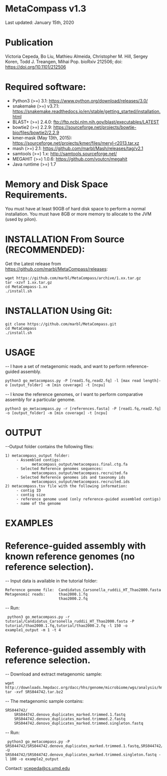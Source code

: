 # MetaCompass v1.3
Last updated: January 15th, 2020


# Publication
Victoria Cepeda, Bo Liu, Mathieu Almeida, Christopher M. Hill, Sergey Koren, Todd J. Treangen, Mihai Pop.
bioRxiv 212506; doi: https://doi.org/10.1101/212506

# Required software:

* Python3 (>=) 3.1: https://www.python.org/download/releases/3.0/
* snakemake (>=) v3.7.1: https://snakemake.readthedocs.io/en/stable/getting_started/installation.html
* BLAST+ (>=) 2.4.0: ftp://ftp.ncbi.nlm.nih.gov/blast/executables/LATEST
* bowtie2  (>=) 2.2.9: https://sourceforge.net/projects/bowtie-bio/files/bowtie2/2.2.9
* kmer-mask (May 13th, 2015): https://sourceforge.net/projects/kmer/files/meryl-r2013.tar.xz
* mash (>=) 2.1: https://github.com/marbl/Mash/releases/tag/v2.1
* samtools (>=) 1.x: http://samtools.sourceforge.net/ 
* MEGAHIT (>=) 1.0.6: https://github.com/voutcn/megahit
* Java runtime (>=) 1.7 

# Memory and Disk Space Requirements.
You must have at least 90GB of hard disk space to perform a normal installation.
You must have 8GB or more memory to allocate to the JVM (used by pilon).

# INSTALLATION From Source (RECOMMENDED):
Get the Latest release from https://github.com/marbl/MetaCompass/releases:

    wget https://github.com/marbl/MetaCompass/archive/1.xx.tar.gz
    tar -xzvf 1.xx.tar.gz
    cd MetaCompass-1.xx
    ./install.sh

# INSTALLATION Using Git:

    git clone https://github.com/marbl/MetaCompass.git
    cd MetaCompass
    ./install.sh

# USAGE    

-- I have a set of metagenomic reads, and want to perform reference-guided assembly. 

    python3 go_metacompass.py -P [read1.fq,read2.fq] -l [max read length]-o [output_folder] -m [min coverage] -t [ncpu]

-- I know the reference genomes, or I want to perform comparative assembly for a particular genome.

    python3 go_metacompass.py -r [references.fasta] -P [read1.fq,read2.fq] -o [output_folder] -m [min coverage] -t [ncpu]


# OUTPUT

--Output folder contains the following files:
    
    1) metacompass_output folder:
         - Assembled contigs:
                metacompass_output/metacompass.final.ctg.fa
         - Selected Reference genomes sequences:
                metacompass_output/metacompass.recruited.fa  
         - Selected Reference genomes ids and taxonomy ids
                metacompass_output/metacompass.recruited.ids
    2) metacompass.tsv file with the following information: 
         - contig ID
         - contig size
         - reference genome used (only reference-guided assembled contigs)
         - name of the genome  
       

# EXAMPLES

# Reference-guided assembly with known reference genomes (no reference selection).
-- Input data is available in the tutorial folder:

    Reference genome file:  Candidatus_Carsonella_ruddii_HT_Thao2000.fasta
    Metagenomic reads:      thao2000.1.fq
                            thao2000.2.fq	
-- Run:
   
     python3 go_metacompass.py -r tutorial/Candidatus_Carsonella_ruddii_HT_Thao2000.fasta -P tutorial/thao2000.1.fq,tutorial/thao2000.2.fq -l 150 -o example1_output -m 1 -t 4

# Reference-guided assembly with reference selection.

-- Download and extract metagenomic sample:

    wget http://downloads.hmpdacc.org/dacc/hhs/genome/microbiome/wgs/analysis/hmwgsqc/v2/SRS044742.tar.bz2
    tar -xvf SRS044742.tar.bz2

-- The metagenomic sample contains:

    SRS044742/
        SRS044742.denovo_duplicates_marked.trimmed.1.fastq
        SRS044742.denovo_duplicates_marked.trimmed.2.fastq
        SRS044742.denovo_duplicates_marked.trimmed.singleton.fastq
-- Run:
   
     python3 go_metacompass.py -P SRS044742/SRS044742.denovo_duplicates_marked.trimmed.1.fastq,SRS044742/SRS044742.denovo_duplicates_marked.trimmed.2.fastq -U SRS044742/SRS044742.denovo_duplicates_marked.trimmed.singleton.fastq -l 100 -o example2_output

  
Contact:
vcepeda@cs.umd.edu

